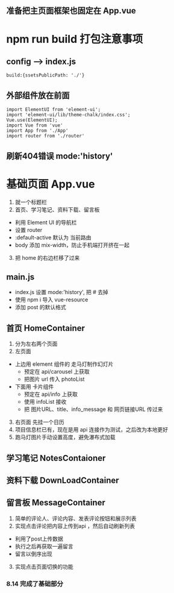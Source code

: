 ## 准备把主页面框架也固定在 App.vue


# npm run build 打包注意事项
## config --> index.js
  ```
  build:{ssetsPublicPath: './'}
  ```
## 外部组件放在前面
  ```
  import ElementUI from 'element-ui';
  import 'element-ui/lib/theme-chalk/index.css';
  Vue.use(ElementUI);
  import Vue from 'vue'
  import App from './App'
  import router from './router'
  ```
## 刷新404错误 mode:'history'

# 基础页面 App.vue
1. 就一个标题栏
2. 首页、学习笔记、资料下载、留言板
+ 利用 Element UI 的导航栏
+ 设置 router 
+ :default-active 默认为 当前路由
+ body 添加 mix-width，防止手机端打开挤在一起
3. 把 home 的右边栏移了过来

## main.js
+ index.js 设置 mode:'history', 把 # 去掉
+ 使用 npm i 导入 vue-resource 
+ 添加 post 的默认格式

## 首页 HomeContainer
1. 分为左右两个页面
2. 左页面
  + 上边用 element 组件的 走马灯制作幻灯片
    - 预定在 api/carousel 上获取 
    - 把图片 url 传入 photoList
  + 下面用 卡片组件
    - 预定在 api/info 上获取
    - 使用 infoList 接收
    - 把 图片URL、title、info_message 和 网页链接URL 传过来
3. 右页面 先挂一个日历
4. 项目信息栏已有，现在是用 api 连接作为测试，之后改为本地更好
5. 跑马灯图片手动设置高度，避免瀑布式加载

## 学习笔记 NotesContaioner

## 资料下载 DownLoadContainer

## 留言板 MessageContainer
1. 简单的评论人、评论内容、发表评论按钮和展示列表
2. 实现点击评论把内容上传到api ，然后自动刷新列表
  + 利用了post上传数据
  + 执行之后再获取一遍留言
  + 留言以倒序出现
3. 实现点击页面切换的功能

### 8.14 完成了基础部分